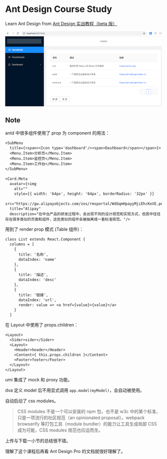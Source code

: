 # Ant Design Course Study

Learn Ant Design from [Ant Design 实战教程（beta 版）](https://www.yuque.com/ant-design/course)

![](./art/antd-course-demo.png)

## Note

antd 中很多组件使用了 prop 为 component 的用法：

    <SubMenu
      title={<span><Icon type='dashboard'/><span>Dashboard</span></span>}>
      <Menu.Item>分析页</Menu.Item>
      <Menu.Item>监控页</Menu.Item>
      <Menu.Item>工作台</Menu.Item>
    </SubMenu>

    <Card.Meta
      avatar={<img 
        alt=""
        style={{ width: '64px', height: '64px', borderRadius: '32px' }}
        src="https://gw.alipayobjects.com/zos/rmsportal/WdGqmHpayyMjiEhcKoVE.png"/>}
      title="Alipay"
      description="在中台产品的研发过程中，会出现不同的设计规范和实现方式，但其中往往存在很多类似的页面和组件，这些类似的组件会被抽离成一套标准规范。"/>

用到了 render prop 模式 (Table 组件)：

    class List extends React.Component {
      columns = [
        {
          title: '名称',
          dataIndex: 'name'
        },
        {
          title: '描述',
          dataIndex: 'desc'
        },
        {
          title: '链接',
          dataIndex: 'url',
          render: value => <a href={value}>{value}</a>
        }
      ]

在 Layout 中使用了 props.children：

    <Layout>
      <Sider>sider</Sider>
      <Layout>
        <Header>header</Header>
        <Content>{ this.props.children }</Content>
        <Footer>footer</Footer>
      </Layout>
    </Layout>

umi 集成了 mock 和 proxy 功能。

dva 定义 model 后不用显式调用 `app.model(myModel)`，会自动被使用。

自动启动了 css modules。

> CSS modules 不是一个可以安装的 npm 包，也不是 w3c 中的某个标准，只是一项流行的社区规范（an opinionated proposal）。webpack browserify 等打包工具（module bundler）的能力让工具生成局部 CSS 成为可能，CSS modules 规范也应运而生。

上传与下载一小节的总结很不错。

理解了这个课程后再看 Ant Design Pro 的文档就很好理解了。

